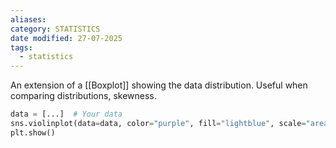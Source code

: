 ```yaml
---
aliases: 
category: STATISTICS
date modified: 27-07-2025
tags:
  - statistics
---
```

An extension of a [[Boxplot]] showing the data distribution. Useful when comparing distributions, skewness.

```python
data = [...]  # Your data
sns.violinplot(data=data, color="purple", fill="lightblue", scale="area")
plt.show()
```

